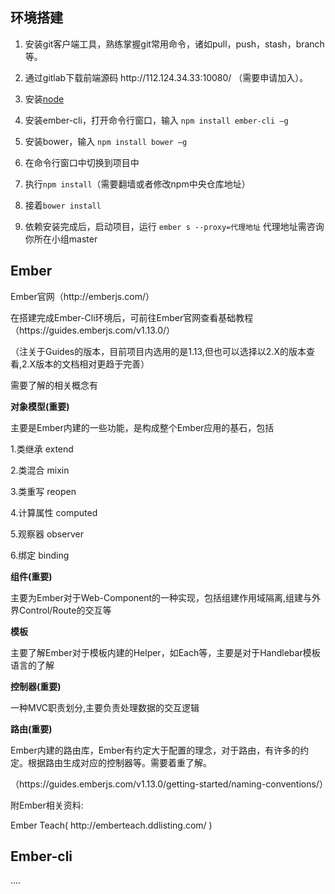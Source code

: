 ## 环境搭建

1. 安装git客户端工具，熟练掌握git常用命令，诸如pull，push，stash，branch等。
2. 通过gitlab下载前端源码 http:\/\/112.124.34.33:10080\/ （需要申请加入）。

3. 安装[node](https://nodejs.org/en/)

4. 安装ember-cli，打开命令行窗口，输入 `npm install ember-cli –g`

5. 安装bower，输入 `npm install bower –g`

6. 在命令行窗口中切换到项目中

7. 执行`npm install`（需要翻墙或者修改npm中央仓库地址）

8. 接着`bower install`

9. 依赖安装完成后，启动项目，运行 `ember s --proxy=代理地址`  代理地址需咨询你所在小组master


## Ember

Ember官网（http:\/\/emberjs.com\/）

在搭建完成Ember-Cli环境后，可前往Ember官网查看基础教程（https:\/\/guides.emberjs.com\/v1.13.0\/）

（注关于Guides的版本，目前项目内选用的是1.13,但也可以选择以2.X的版本查看,2.X版本的文档相对更趋于完善）

需要了解的相关概念有

**对象模型\(重要\)**

 主要是Ember内建的一些功能，是构成整个Ember应用的基石，包括

 1.类继承 extend

 2.类混合 mixin

 3.类重写 reopen

 4.计算属性 computed

 5.观察器 observer

 6.绑定 binding

**组件\(重要\)**

 主要为Ember对于Web-Component的一种实现，包括组建作用域隔离,组建与外界Control\/Route的交互等

**模板**

 主要了解Ember对于模板内建的Helper，如Each等，主要是对于Handlebar模板语言的了解

**控制器\(重要\)**

 一种MVC职责划分,主要负责处理数据的交互逻辑

**路由\(重要\)**

 Ember内建的路由库，Ember有约定大于配置的理念，对于路由，有许多的约定。根据路由生成对应的控制器等。需要着重了解。

 （https:\/\/guides.emberjs.com\/v1.13.0\/getting-started\/naming-conventions\/）

附Ember相关资料:

Ember Teach\( http:\/\/emberteach.ddlisting.com\/ \)



## Ember-cli

....

